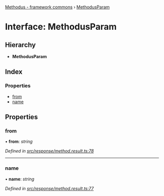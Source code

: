 [Methodus - framework commons](../globals.md) › [MethodusParam](modules/framework/common/methodusparam.md)

# Interface: MethodusParam

## Hierarchy

* **MethodusParam**

## Index

### Properties

* [from](modules/framework/common/methodusparam.md#from)
* [name](modules/framework/common/methodusparam.md#name)

## Properties

###  from

• **from**: *string*

*Defined in [src/response/method.result.ts:78](modules/framework/common/https://github.com/nodulusteam/methodus.dev/blob/0650919/modules/framework/framework-commons/src/response/method.result.ts#L78)*

___

###  name

• **name**: *string*

*Defined in [src/response/method.result.ts:77](modules/framework/common/https://github.com/nodulusteam/methodus.dev/blob/0650919/modules/framework/framework-commons/src/response/method.result.ts#L77)*
